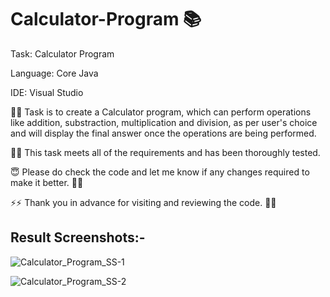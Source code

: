 # Calculator-Program 📚

Task: Calculator Program

Language: Core Java

IDE: Visual Studio 

👨‍💻 Task is to create a Calculator program, which can perform operations like addition, substraction, multiplication and division, as per user's choice and will display the final answer once the operations are being performed.

👨‍💻 This task meets all of the requirements and has been thoroughly tested.

😇 Please do check the code and let me know if any changes required to make it better. 🤞🤞

⚡⚡ Thank you in advance for visiting and reviewing the code. 🙌😎

## Result Screenshots:-

![Calculator_Program_SS-1](https://github.com/user-attachments/assets/8aa3f96e-a723-4664-a68b-99ce3c6aa361)

![Calculator_Program_SS-2](https://github.com/user-attachments/assets/e2613a7d-694a-49c5-84bf-9974307ca5e5)

